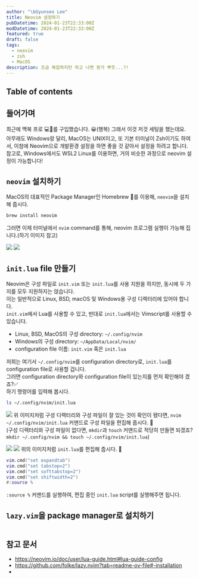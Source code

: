 ```yaml
---
author: "\bGyunseo Lee"
title: Neovim 설정하기
pubDatetime: 2024-01-23T22:33:00Z
modDatetime: 2024-01-23T22:33:00Z
featured: true
draft: false
tags:
  - neovim
  - zsh
  - MacOS
description: 조금 복잡하지만 하고 나면 뭔가 뿌듯...?!
---
```


## Table of contents

## 들어가며

최근에 맥북 프로 💻🍎를 구입했습니다. 😀(행복)
그래서 이것 저것 세팅을 했는데요.  
아무래도 Windows랑 달리, MacOS는 UNIX이고, 또 기본 터미널이 Zsh이기도 하여서, 이참에 Neovim으로 개발환경 설정을 하면 좋을 것 같아서 설정을 하려고 합니다.
참고로, Windows에서도 WSL2 Linux를 이용하면, 거의 비슷한 과정으로 neovim 설정이 가능합니다!

## `neovim` 설치하기

MacOS의 대표적인 Package Manager인 Homebrew 🍺를 이용해, `neovim`을 설치해 줍시다.

```zsh
brew install neovim
```

그러면 이제 터미널에서 `nvim` command를 통해, neovim 프로그램 실행이 가능해 집니다.(하기 이미지 참고)

![](https://res.cloudinary.com/gyunseo-blog/image/upload/f_auto/v1706017235/image_i80h4j.png)
![](https://res.cloudinary.com/gyunseo-blog/image/upload/f_auto/v1706017251/image_ffdkeq.png)

## `init.lua` file 만들기

Neovim은 구성 파일로 `init.vim` 또는 `init.lua`를 사용 지원을 하지만, 동시에 두 가지를 모두 지원하지는 않습니다.  
이는 일반적으로 Linux, BSD, macOS 및 Windows용 구성 디렉터리에 있어야 합니다.  
`init.vim`에서 Lua를 사용할 수 있고, 반대로 `init.lua`에서는 Vimscript를 사용할 수 있습니다.

- Linux, BSD, MacOS의 구성 directory: `~/.config/nvim`
- Windows의 구성 directory: `~/AppData/Local/nvim/`
- configuration file 이름: `init.vim` 혹은 `init.lua`

저희는 여기서 `~/.config/nvim`를 configuration directory로, `init.lua`를 configuration file로 사용할 겁니다.  
그러면 configuration directory와 configuration file이 있는지를 먼저 확인해야 겠죠?✅  
하기 명령어를 입력해 봅시다.

```zsh
ls ~/.config/nvim/init.lua
```

![](https://res.cloudinary.com/gyunseo-blog/image/upload/f_auto/v1706019638/image_v2edi3.png)
위 이미지처럼 구성 디렉터리와 구성 파일이 잘 있는 것이 확인이 됐다면, `nvim ~/.config/nvim/init.lua` 커맨드로 구성 파일을 편집해 줍시다. 📝  
(구성 디렉터리와 구성 파일이 없다면, `mkdir`과 `touch` 커맨드로 적당히 만들면 되겠죠? `mkdir ~/.config/nvim && touch ~/.config/nvim/init.lua`)

![](https://res.cloudinary.com/gyunseo-blog/image/upload/f_auto/v1706020493/image_fmr7cd.png)
![](https://res.cloudinary.com/gyunseo-blog/image/upload/f_auto/v1706020540/image_yjsj9x.png)
위의 이미지처럼 `init.lua`를 편집해 줍시다. 📝

```lua
vim.cmd("set expandtab")
vim.cmd("set tabstop=2")
vim.cmd("set softtabstop=2")
vim.cmd("set shiftwidth=2")
#:source %
```

`:source %` 커맨드를 실행하여, 편집 중인 `init.lua` script를 실행해주면 됩니다.

## `lazy.vim`을 package manager로 설치하기

```lua

```

## 참고 문서

- <https://neovim.io/doc/user/lua-guide.html#lua-guide-config>
- <https://github.com/folke/lazy.nvim?tab=readme-ov-file#-installation>
-
